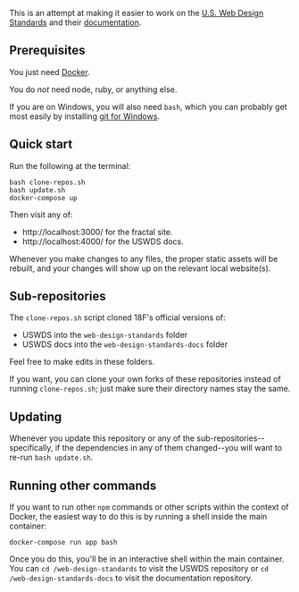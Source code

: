This is an attempt at making it easier to work on the
[U.S. Web Design Standards][] and their [documentation][].

## Prerequisites

You just need [Docker][].

You do *not* need node, ruby, or anything else.

If you are on Windows, you will also need `bash`, which you can probably
get most easily by installing [git for Windows][].

## Quick start

Run the following at the terminal:

```
bash clone-repos.sh
bash update.sh
docker-compose up
```

Then visit any of:

  * http://localhost:3000/ for the fractal site.
  * http://localhost:4000/ for the USWDS docs.

Whenever you make changes to any files, the proper static assets
will be rebuilt, and your changes will show up on the relevant local
website(s).

## Sub-repositories

The `clone-repos.sh` script cloned 18F's official versions of:

  * USWDS into the `web-design-standards` folder
  * USWDS docs into the `web-design-standards-docs` folder

Feel free to make edits in these folders.

If you want, you can clone your own forks of these repositories
instead of running `clone-repos.sh`; just make sure their directory
names stay the same.

## Updating

Whenever you update this repository or any of the
sub-repositories--specifically, if the dependencies in any of them
changed--you will want to re-run `bash update.sh`.

## Running other commands

If you want to run other `npm` commands or other scripts within
the context of Docker, the easiest way to do this is by running a
shell inside the main container:

```
docker-compose run app bash
```

Once you do this, you'll be in an interactive shell within the main
container. You can `cd /web-design-standards` to visit the USWDS repository
or `cd /web-design-standards-docs` to visit the documentation repository.

[Docker]: https://www.docker.com/community-edition
[git for Windows]: https://git-for-windows.github.io/
[U.S. Web Design Standards]: https://github.com/18F/web-design-standards
[documentation]: https://github.com/18F/web-design-standards-docs

